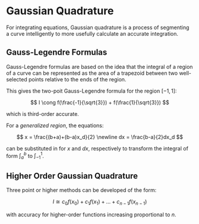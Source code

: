 # Gaussian Quadrature

For integrating equations, Gaussian quadrature is a process of segmenting a curve intelligently to more usefully calculate an accurate integration.

## Gauss-Legendre Formulas

Gauss-Legendre formulas are based on the idea that the integral of a region of a curve can be represented as the area of a trapezoid between two well-selected points relative to the ends of the region.

This gives the two-poit Gauss-Legendre formula for the region $[-1,1]$:

$$
I \cong f(\frac{-1}{\sqrt{3}}) + f(\frac{1}{\sqrt{3}})
$$

which is third-order accurate.

For a *generalized region*, the equations:

$$
x = \frac{(b+a)+(b-a)x_d}{2}
\newline
dx = \frac{b-a}{2}dx_d
$$

can be substituted in for $x$ and $dx$, respectively to transform the integral of form $\int_{a}^{b}$ to $\int_{-1}^{1}$.

## Higher Order Gaussian Quadrature

Three point or higher methods can be developed of the form:

$$
I \cong c_0f(x_0) + c_1f(x_1) + ... + c_{n-1}f(x_{n-1})
$$

with accuracy for higher-order functions increasing proportional to *n*.

